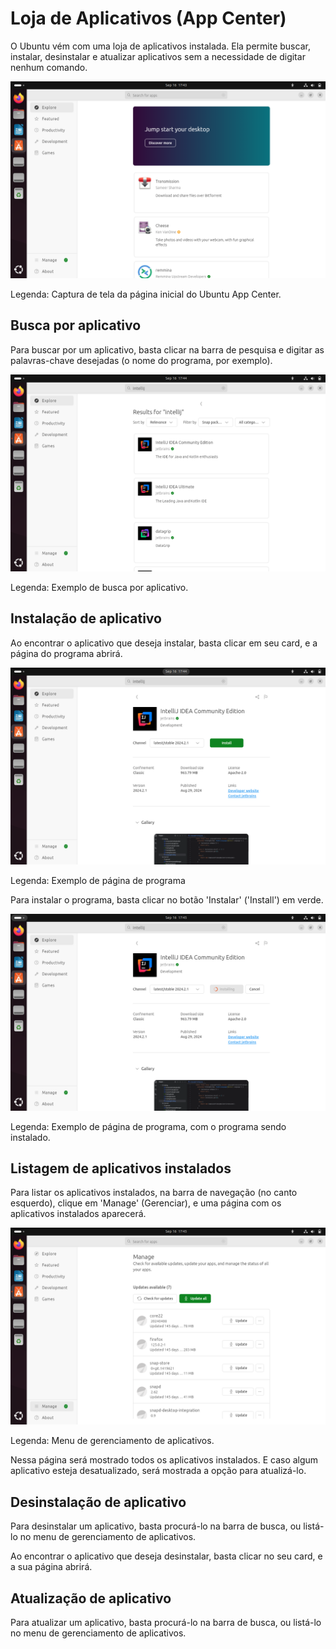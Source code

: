 # Loja de Aplicativos (App Center)

O Ubuntu vém com uma loja de aplicativos instalada. Ela permite buscar, instalar, desinstalar e atualizar aplicativos sem a necessidade de digitar nenhum comando.

<img src="../../Imagens/VirtualBox_Ubuntu%201_16_09_2024_14_43_20.png" alt="Captura de tela da página inicial do Ubuntu App Center. Nela é mostrado uma janela com uma barra de pesquisa, uma barra de navegação e o conteúdo principal. Na barra pesquisa tem uma caixa de texto com o título: 'Search for apps' (Pesquisar por apps). Na barra de navegação, contém os botões: 'Explore' (Explorar), 'Featured' (Destaque), 'Productivity' (Produtividade), 'Development' (Desenvolvimento), 'Games' (Jogos). E na área de conteúdo principal, contém um card em azul escrito 'Jump start your desktop' (Dê um impulso ao seu desktop), com o botão 'Discover more' (Descubra mais), embaixo desse card há um card com o programa 'Transmission' e outro card com o programa 'Cheese'.">

Legenda: Captura de tela da página inicial do Ubuntu App Center.

## Busca por aplicativo

Para buscar por um aplicativo, basta clicar na barra de pesquisa e digitar as palavras-chave desejadas (o nome do programa, por exemplo).

<img src="../../Imagens/VirtualBox_Ubuntu%201_16_09_2024_14_44_42.png" alt="Exemplo de busca por aplicativo. Nele é mostrado uma janela com uma barra de pesquisa, uma barra de navegação e o conteúdo principal. Na barra de pesquisa, na caixa de texto, foi digitado 'Intellij'. Na barra de navegação, contém os botões: 'Explore' (Explorar), 'Featured' (Destaque), 'Productivity' (Produtividade), 'Development' (Desenvolvimento), 'Games' (Jogos). E na área de conteúdo principal, contém três cards: O primeiro card contém o título 'IntelliJ IDEA Community Edition' e subtítulo 'jetbrains' com um símbolo verificado, e no conteúdo: 'The IDE for Java and Kotlin enthusiasts. No segundo card contém o título 'IntelliJ IDEA Ultimate', o subtítulo 'jetbrains' com o símbolo verificado, e no conteúdo: 'The Leading Java e Kotlin IDE'. E no terceiro card, o título: 'datagrip', o subtítulo 'jetbrains' com o símbolo verificado, e o conteúdo 'DataGrip'.">

Legenda: Exemplo de busca por aplicativo.

## Instalação de aplicativo

Ao encontrar o aplicativo que deseja instalar, basta clicar em seu card, e a página do programa abrirá.

<img src="../../Imagens/VirtualBox_Ubuntu%201_16_09_2024_14_44_57.png" alt="Exemplo de página de programa. Nele é mostrado uma janela com uma barra de pesquisa, uma barra de navegação e o conteúdo principal. Na barra de pesquisa, na caixa de texto, foi digitado 'Intellij'. Na barra de navegação, contém os botões: 'Explore' (Explorar), 'Featured' (Destaque), 'Productivity' (Produtividade), 'Development' (Desenvolvimento), 'Games' (Jogos). E na área de conteúdo principal contém o título 'IntelliJ IDEA Community Edition', o subtítulo 'jetbrains' com o símbolo de verificado, o sub-subtítulo 'Development', e o conteúdo: Na primeira linha em negrito: 'Channel' e ao lado um menu de seleção com a opção 'latest/stable 2024.2.1' selecionada, e á direita o botão 'Install' em verde. Em baixo 'Confinement': 'classic', 'Download size': '963.79 MB', 'License': 'Apache-2.0', 'Version': '2024-2.1', 'Published': 'Aug 29, 2024', 'Links': ['Developer website', 'Contact jetbrains']. E em baixo, em negrito 'Gallery'. Em baixo contém parte da captura de tela do programa.">

Legenda: Exemplo de página de programa

Para instalar o programa, basta clicar no botão 'Instalar' ('Install') em verde.

<img src="../../Imagens/VirtualBox_Ubuntu%201_16_09_2024_14_45_17.png" alt="Exemplo de página de programa. Nele é mostrado uma janela com uma barra de pesquisa, uma barra de navegação e o conteúdo principal. Na barra de pesquisa, na caixa de texto, foi digitado 'Intellij'. Na barra de navegação, contém os botões: 'Explore' (Explorar), 'Featured' (Destaque), 'Productivity' (Produtividade), 'Development' (Desenvolvimento), 'Games' (Jogos). E na área de conteúdo principal contém o título 'IntelliJ IDEA Community Edition', o subtítulo 'jetbrains' com o símbolo de verificado, o sub-subtítulo 'Development', e o conteúdo: Na primeira linha em negrito: 'Channel' e ao lado um menu de seleção com a opção 'latest/stable 2024.2.1' selecionada, e á direita o botão 'Install' com um indicador de carregamento redondo. Em baixo 'Confinement': 'classic', 'Download size': '963.79 MB', 'License': 'Apache-2.0', 'Version': '2024-2.1', 'Published': 'Aug 29, 2024', 'Links': ['Developer website', 'Contact jetbrains']. E em baixo, em negrito 'Gallery'. Em baixo contém parte da captura de tela do programa.">

Legenda: Exemplo de página de programa, com o programa sendo instalado.

## Listagem de aplicativos instalados

Para listar os aplicativos instalados, na barra de navegação (no canto esquerdo), clique em 'Manage' (Gerenciar), e uma página com os aplicativos instalados aparecerá.

<img src="../../Imagens/VirtualBox_Ubuntu%201_16_09_2024_14_45_48.png" alt="Menu de gerenciamento de aplicativos. Nela é mostrado uma janela com uma barra de pesquisa, uma barra de navegação e o conteúdo principal. Na barra pesquisa tem uma caixa de texto com o título: 'Search for apps' (Pesquisar por apps). Na barra de navegação, contém os botões: 'Explore' (Explorar), 'Featured' (Destaque), 'Productivity' (Produtividade), 'Development' (Desenvolvimento), 'Games' (Jogos). E na área de conteúdo principal, contém o título 'Manage', o texto 'Check for available updates, update your apps, and manage the status of all you apps. Em baixo contém o subtítulo 'Updates available (7)', e embaixo os botões 'Check for updates' e 'Update all'. Em baixo contém 5 cards. O primeiro card contém o título 'core22', a versão '20240400', 'Updated 145 days', '78 MB'. O segundo card contém o título 'firefox', a versão '125.0.2-1', 'Updated 145 days', '283 MB'. O terceiro card contém o título 'snap-store', a versão '0+git.1419621', 'Updated 145 days', '11 MB'. O quarto card contém o título 'snapd', versão '2.62', 'Updated 145 days', '41 MB'. E o último card contém o título 'snapd-desktop-integration', a versão '0.9'. Todos os cards contém os botões 'Update' e '...'.">

Legenda: Menu de gerenciamento de aplicativos.

Nessa página será mostrado todos os aplicativos instalados. E caso algum aplicativo esteja desatualizado, será mostrada a opção para atualizá-lo.

## Desinstalação de aplicativo

Para desinstalar um aplicativo, basta procurá-lo na barra de busca, ou listá-lo no menu de gerenciamento de aplicativos.

Ao encontrar o aplicativo que deseja desinstalar, basta clicar no seu card, e a sua página abrirá.


## Atualização de aplicativo

Para atualizar um aplicativo, basta procurá-lo na barra de busca, ou listá-lo no menu de gerenciamento de aplicativos.